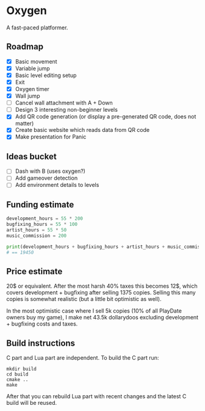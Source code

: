 # Oxygen

A fast-paced platformer.

## Roadmap

- [x] Basic movement
- [x] Variable jump
- [x] Basic level editing setup
- [x] Exit
- [x] Oxygen timer
- [x] Wall jump
- [ ] Cancel wall attachment with A + Down
- [ ] Design 3 interesting non-beginner levels
- [x] Add QR code generation (or display a pre-generated QR code, does not matter)
- [x] Create basic website which reads data from QR code
- [x] Make presentation for Panic

## Ideas bucket

- [ ] Dash with B (uses oxygen?)
- [ ] Add gameover detection
- [ ] Add environment details to levels

## Funding estimate

```python
development_hours = 55 * 200
bugfixing_hours = 55 * 100
artist_hours = 55 * 50
music_commission = 200

print(development_hours + bugfixing_hours + artist_hours + music_commission)
# == 19450
```

## Price estimate

20$ or equivalent. After the most harsh 40% taxes this becomes 12$, which covers development + bugfixing after selling 1375 copies. Selling this many copies is somewhat realistic (but a little bit optimistic as well).

In the most optimistic case where I sell 5k copies (10% of all PlayDate owners buy my game), I make net 43.5k dollarydoos excluding development + bugfixing costs and taxes.

## Build instructions

C part and Lua part are independent. To build the C part run:

```
mkdir build
cd build
cmake ..
make
```

After that you can rebuild Lua part with recent changes and the latest C build will be reused.

